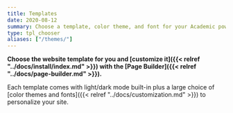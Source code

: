```yaml
---
title: Templates
date: 2020-08-12
summary: Choose a template, color theme, and font for your Academic powered site.
type: tpl_chooser
aliases: ["/themes/"]
---
```


**Choose the website template for you and [customize it]({{< relref "../docs/install/index.md" >}}) with the [Page Builder]({{< relref "../docs/page-builder.md" >}}).**

Each template comes with light/dark mode built-in plus a large choice of [color themes and fonts]({{< relref "../docs/customization.md" >}}) to personalize your site.
